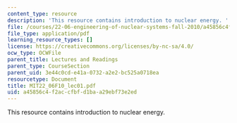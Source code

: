 ```yaml
---
content_type: resource
description: 'This resource contains introduction to nuclear energy. '
file: /courses/22-06-engineering-of-nuclear-systems-fall-2010/a45856c4f2accfbfd1baa29ebf73e2ed_MIT22_06F10_lec01.pdf
file_type: application/pdf
learning_resource_types: []
license: https://creativecommons.org/licenses/by-nc-sa/4.0/
ocw_type: OCWFile
parent_title: Lectures and Readings
parent_type: CourseSection
parent_uid: 3e44c0cd-e41a-0732-a2e2-bc525a0718ea
resourcetype: Document
title: MIT22_06F10_lec01.pdf
uid: a45856c4-f2ac-cfbf-d1ba-a29ebf73e2ed
---
```

This resource contains introduction to nuclear energy. 